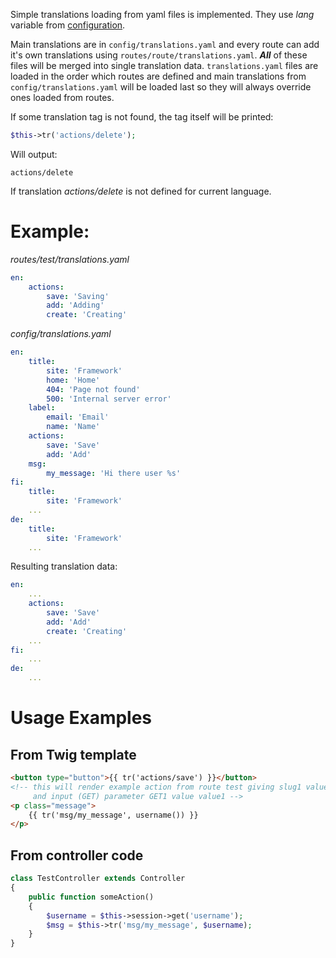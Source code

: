 Simple translations loading from yaml files is implemented.
They use *lang* variable from [configuration](Configuration).

Main translations are in `config/translations.yaml` and every route can add it's
own translations using `routes/route/translations.yaml`. ***All*** of these files
will be merged into single translation data. `translations.yaml` files are loaded
in the order which routes are defined and main translations from
`config/translations.yaml` will be loaded last so they will always override 
ones loaded from routes.

If some translation tag is not found, the tag itself will be printed:
```php
$this->tr('actions/delete');
```
Will output:
```
actions/delete
```
If translation *actions/delete* is not defined for current language.

# Example:
*routes/test/translations.yaml*
```yaml
en:
    actions:
        save: 'Saving'
        add: 'Adding'
        create: 'Creating'
```
*config/translations.yaml*
```yaml
en:
    title:
        site: 'Framework'
        home: 'Home'
        404: 'Page not found'
        500: 'Internal server error'
    label:
        email: 'Email'
        name: 'Name'
    actions:
        save: 'Save'
        add: 'Add'
    msg:
        my_message: 'Hi there user %s'
fi:
    title:
        site: 'Framework'
    ...
de:
    title:
        site: 'Framework'
    ...
```
Resulting translation data:
```yaml
en:
    ...
    actions:
        save: 'Save'
        add: 'Add'
        create: 'Creating'
    ...
fi:
    ...
de:
    ...
```

# Usage Examples
## From Twig template
```html
<button type="button">{{ tr('actions/save') }}</button>
<!-- this will render example action from route test giving slug1 value slug1value
     and input (GET) parameter GET1 value value1 -->
<p class="message">
    {{ tr('msg/my_message', username()) }}
</p>
```
## From controller code
```php
class TestController extends Controller
{
    public function someAction()
    {
        $username = $this->session->get('username');
        $msg = $this->tr('msg/my_message', $username);
    }
}
```